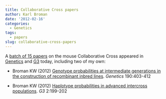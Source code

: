 ```yaml
---
title: Collaborative Cross papers
author: Karl Broman
date: '2012-02-16'
categories:
  - Genetics
tags:
  - papers
slug: collaborative-cross-papers
---
```


A [batch of 15 papers](http://www.genetics.org/site/misc/MouseGeneticResources.xhtml) on the mouse Collaborative Cross appeared in [Genetics](http://www.genetics.org) and [G3](http://www.g3journal.org) today, including two of my own:

  * Broman KW (2012) [Genotype probabilities at intermediate generations in the construction of recombinant inbred lines](http://www.genetics.org/content/190/2/403.full). _Genetics_ 190:403-412

  * Broman KW (2012) [Haplotype probabilities in advanced intercross populations](http://www.g3journal.org/content/2/2/199.full). _G3_ 2:199-202
